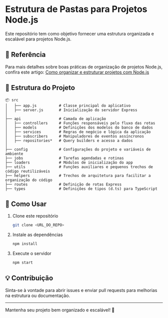 # Estrutura de Pastas para Projetos Node.js

Este repositório tem como objetivo fornecer uma estrutura organizada e escalável para projetos Node.js.

## 📌 Referência
Para mais detalhes sobre boas práticas de organização de projetos Node.js, confira este artigo:
[Como organizar e estruturar projetos com Node.js](https://medium.com/@stroklabs/como-organizar-e-estruturar-projetos-com-node-js-4845be004899)

## 📂 Estrutura do Projeto

```
📦 src
│   ├── app.js          # Classe principal do aplicativo
│   ├── server.js       # Inicialização do servidor Express
│
├── api                 # Camada de aplicação
│   ├── controllers     # Funções responsáveis pelo fluxo das rotas
│   ├── models          # Definições dos modelos do banco de dados
│   ├── services        # Regras de negócio e lógica da aplicação
│   ├── subscribers     # Manipuladores de eventos assíncronos
│   ├── repositories*   # Query builders e acesso a dados
│
├── config              # Configurações do projeto e variáveis de ambiente
├── jobs                # Tarefas agendadas e rotinas
├── loaders             # Módulos de inicialização do app
├── utils               # Funções auxiliares e pequenos trechos de código reutilizáveis
├── helpers             # Trechos de arquitetura para facilitar a organização do código
├── routes              # Definição de rotas Express
├── types               # Definições de tipos (d.ts) para TypeScript
```

## 🚀 Como Usar
1. Clone este repositório
   ```sh
   git clone <URL_DO_REPO>
   ```
2. Instale as dependências
   ```sh
   npm install
   ```
3. Execute o servidor
   ```sh
   npm start
   ```

## 💡 Contribuição
Sinta-se à vontade para abrir issues e enviar pull requests para melhorias na estrutura ou documentação.

---

Mantenha seu projeto bem organizado e escalável! 🚀

